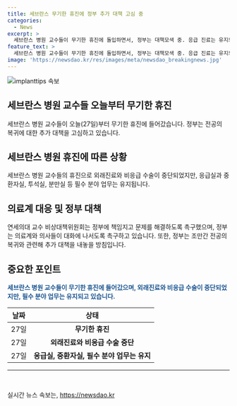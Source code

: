 ```yaml
---
title: 세브란스 무기한 휴진에 정부 추가 대책 고심 중
categories:
  - News
excerpt: >
  세브란스 병원 교수들이 무기한 휴진에 돌입하면서, 정부는 대책모색 중. 응급 진료는 유지되고 병원 측은 진료 차질 우려를 일축. 연세의대 교수 비상대책위원회는 정부에 해결 책임 촉구. 정부는 의료계 대화 촉구하고, 전공의 복귀를 위한 추가 대책 발표 예정. 병원의 결정에 안타까움 표명하며 환자 지키도록 당부. 정부는 대부분 교수들이 환자 곁을 지킬 것으로 믿음을 표명함.
feature_text: >
  세브란스 병원 교수들이 무기한 휴진에 돌입하면서, 정부는 대책모색 중. 응급 진료는 유지되고 병원 측은 진료 차질 우려를 일축. 연세의대 교수 비상대책위원회는 정부에 해결 책임 촉구. 정부는 의료계 대화 촉구하고, 전공의 복귀를 위한 추가 대책 발표 예정. 병원의 결정에 안타까움 표명하며 환자 지키도록 당부. 정부는 대부분 교수들이 환자 곁을 지킬 것으로 믿음을 표명함.
image: 'https://newsdao.kr/res/images/meta/newsdao_breakingnews.jpg'
---
```


<p><img src="https://newsdao.kr/res/images/meta/newsdao_breakingnews.jpg" alt="implanttips 속보" /></p>

<h2 data-ke-size="size26">세브란스 병원 교수들 오늘부터 무기한 휴진</h2>

<p data-ke-size="size16">세브란스 병원 교수들이 오늘(27일)부터 무기한 휴진에 들어갔습니다. 정부는 전공의 복귀에 대한 추가 대책을 고심하고 있습니다.</p>

<h2 data-ke-size="size26">세브란스 병원 휴진에 따른 상황</h2>

<p data-ke-size="size16">세브란스 병원 교수들의 휴진으로 외래진료와 비응급 수술이 중단되었지만, 응급실과 중환자실, 투석실, 분만실 등 필수 분야 업무는 유지됩니다.</p>

<h2 data-ke-size="size26">의료계 대응 및 정부 대책</h2>

<p data-ke-size="size16">연세의대 교수 비상대책위원회는 정부에 책임지고 문제를 해결하도록 촉구했으며, 정부는 의료계와 의사들이 대화에 나서도록 촉구하고 있습니다. 또한, 정부는 조만간 전공의 복귀와 관련해 추가 대책을 내놓을 방침입니다.</p>

<h2 data-ke-size="size26">중요한 포인트</h2>

<p data-ke-size="size16"><b><span style="color: #1a5490;">세브란스 병원 교수들이 무기한 휴진에 들어갔으며, 외래진료와 비응급 수술이 중단되었지만, 필수 분야 업무는 유지되고 있습니다.</span></b></p>

<table>
<thead>
<tr><th>날짜</th><th>상태</th></tr>
</thead>
<tbody>
<tr><td>27일</td><td style="text-align: center; height: 17px;"><b>무기한 휴진</b></td></tr>
<tr><td>27일</td><td style="text-align: center; height: 17px;"><b>외래진료와 비응급 수술 중단</b></td></tr>
<tr><td>27일</td><td style="text-align: center; height: 17px;"><b>응급실, 중환자실, 필수 분야 업무는 유지</b></td></tr>
</tbody>
</table>

<hr>

<p data-ke-size="size16">&nbsp;</p>
실시간 뉴스 속보는, <a href="https://newsdao.kr" rel="dofollow">https://newsdao.kr</a>


